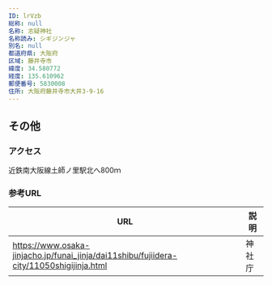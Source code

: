 ```yaml
---
ID: lrVzb
総称: null
名称: 志疑神社
名称読み: シギジンジャ
別名: null
都道府県: 大阪府
区域: 藤井寺市
緯度: 34.580772
経度: 135.610962
郵便番号: 5830008
住所: 大阪府藤井寺市大井3-9-16
---
```


## その他

### アクセス

近鉄南大阪線土師ノ里駅北へ800ｍ

### 参考URL

| URL                                                                                      | 説明   |
| ---------------------------------------------------------------------------------------- | ------ |
| https://www.osaka-jinjacho.jp/funai_jinja/dai11shibu/fujiidera-city/11050shigijinja.html | 神社庁 |
